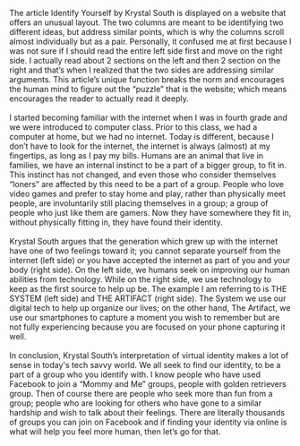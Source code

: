 The article Identify Yourself by Krystal South is displayed on a website that offers an unusual layout. The two columns are meant to be identifying two different ideas, but address similar points, which is why the columns scroll almost individually but as a pair. Personally, it confused me at first because I was not sure if I should read the entire left side first and move on the right side.  I actually read about 2 sections on the left and then 2 section on the right and that’s when I realized that the two sides are addressing similar arguments. This article’s unique function breaks the norm and encourages the human mind to figure out the “puzzle” that is the website; which means encourages the reader to actually read it deeply. <br><br>
I started becoming familiar with the internet when I was in fourth grade and we were introduced to computer class. Prior to this class, we had a computer at home, but we had no internet. Today is different, because I don’t have to look for the internet, the internet is always (almost) at my fingertips, as long as I pay my bills. Humans are an animal that live in families, we have an internal instinct to be a part of a bigger group, to fit in. This instinct has not changed, and even those who consider themselves “loners” are affected by this need to be a part of a group. People who love video games and prefer to stay home and play, rather than physically meet people, are involuntarily still placing themselves in a group; a group of people who just like them are gamers. Now they have somewhere they fit in, without physically fitting in, they have found their identity. <br><br>
Krystal South argues that the generation which grew up with the internet have one of two feelings toward it; you cannot separate yourself from the internet (left side) or you have accepted the internet as part of you and your body (right side). On the left side, we humans seek on improving our human abilities from technology. While on the right side, we use technology to keep as the first source to help up be. The example I am referring to is  THE SYSTEM (left side) and THE ARTIFACT (right side). The System we use our digital tech to help up organize our lives; on the other hand, The Artifact, we use our smartphones to capture a moment you wish to remember but are not fully experiencing because you are focused on your phone capturing it well. <br><br>
In conclusion, Krystal South’s interpretation of virtual identity makes a lot of sense in today's tech savvy world.  We all seek to find our identity, to be a part of a group who you identify with. I know people who have used Facebook to join a “Mommy and Me” groups, people with golden retrievers group. Then of course there are people who seek more than fun from a group; people who are looking for others who have gone to a similar hardship and wish to talk about their feelings. There are literally thousands of groups you can join on Facebook and if finding your identity via online is what will help you feel more human, then let’s go for that.
